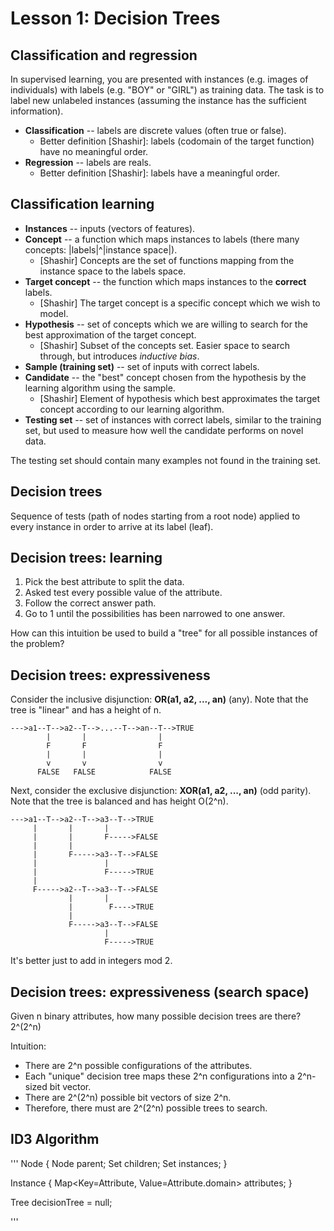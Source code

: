 Lesson 1: Decision Trees
========================

Classification and regression
-----------------------------

In supervised learning, you are presented with instances (e.g. images of individuals) with labels (e.g. "BOY" or "GIRL") as training data. The task is to label new unlabeled instances (assuming the instance has the sufficient information).

* **Classification** -- labels are discrete values (often true or false).
  * Better definition [Shashir]: labels (codomain of the target function) have no meaningful order.
* **Regression** -- labels are reals.
  * Better definition [Shashir]: labels have a meaningful order.


Classification learning
-----------------------

* **Instances** -- inputs (vectors of features).
* **Concept** -- a function which maps instances to labels (there many concepts: |labels|^|instance space|).
  * [Shashir] Concepts are the set of functions mapping from the instance space to the labels space.
* **Target concept** -- the function which maps instances to the **correct** labels.
  * [Shashir] The target concept is a specific concept which we wish to model.
* **Hypothesis** -- set of concepts which we are willing to search for the best approximation of the target concept.
  * [Shashir] Subset of the concepts set. Easier space to search through, but introduces *inductive bias*.
* **Sample (training set)** -- set of inputs with correct labels.
* **Candidate** -- the "best" concept chosen from the hypothesis by the learning algorithm using the sample.
  * [Shashir] Element of hypothesis which best approximates the target concept according to our learning algorithm.
* **Testing set** -- set of instances with correct labels, similar to the training set, but used to measure how well the candidate performs on novel data.

The testing set should contain many examples not found in the training set.

Decision trees
--------------

Sequence of tests (path of nodes starting from a root node) applied to every instance in order to arrive at its label (leaf).

Decision trees: learning
------------------------

1. Pick the best attribute to split the data.
2. Asked test every possible value of the attribute.
3. Follow the correct answer path.
4. Go to 1 until the possibilities has been narrowed to one answer.

How can this intuition be used to build a "tree" for all possible instances of the problem?

Decision trees: expressiveness
------------------------------

Consider the inclusive disjunction: **OR(a1, a2, ..., an)** (any). Note that the tree is "linear" and has a height of n.
```
--->a1--T-->a2--T-->...--T-->an--T-->TRUE
        |       |                |
        F       F                F
        |       |                |
        v       v                v
      FALSE   FALSE            FALSE
```

Next, consider the exclusive disjunction: **XOR(a1, a2, ..., an)** (odd parity). Note that the tree is balanced and has height O(2^n).

```
--->a1--T-->a2--T-->a3--T-->TRUE
     |       |       |
     |       |       F----->FALSE
     |       |
     |       F----->a3--T-->FALSE
     |               |
     |               F----->TRUE
     |   
     F----->a2--T-->a3--T-->FALSE
             |       |
             |        F---->TRUE
             |
             F----->a3--T-->FALSE
                     |
                     F----->TRUE
```
It's better just to add in integers mod 2.

Decision trees: expressiveness (search space)
---------------------------------------------

Given n binary attributes, how many possible decision trees are there? 2^(2^n)

Intuition:
* There are 2^n possible configurations of the attributes.
* Each "unique" decision tree maps these 2^n configurations into a 2^n-sized bit vector.
* There are 2^(2^n) possible bit vectors of size 2^n.
* Therefore, there must are 2^(2^n) possible trees to search.

ID3 Algorithm
-------------

'''
Node {
  Node parent;
  Set<Node> children;
  Set<Instance> instances;
}

Instance {
  Map<Key=Attribute, Value=Attribute.domain> attributes;
}

Tree decisionTree = null;

'''

















